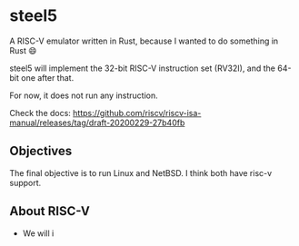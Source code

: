 # steel5

A RISC-V emulator written in Rust, because I wanted to do something in Rust :smile:

steel5 will implement the 32-bit RISC-V instruction set (RV32I), and the 64-bit one after
that. 

For now, it does not run any instruction.

Check the docs: https://github.com/riscv/riscv-isa-manual/releases/tag/draft-20200229-27b40fb

## Objectives

The final objective is to run Linux and NetBSD. I think both have risc-v support.

## About RISC-V
 - We will i